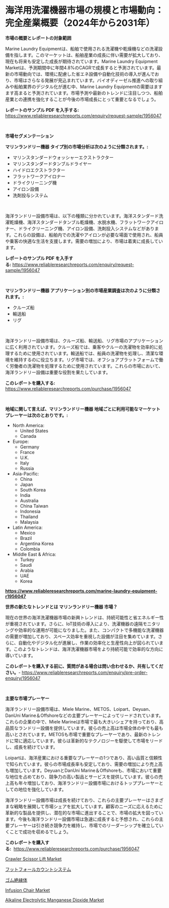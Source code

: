 <p><h1>海洋用洗濯機器市場の規模と市場動向：完全産業概要（2024年から2031年）</h1></p><p><strong>市場の概要とレポートの対象範囲</strong></p>
<p><p>Marine Laundry Equipmentは、船舶で使用される洗濯機や乾燥機などの洗濯設備を指します。このマーケットは、船舶産業の成長に伴い需要が拡大しており、現在も将来も安定した成長が期待されています。Marine Laundry Equipment Marketは、予測期間中に年間4.8%のCAGRで成長すると予測されています。最新の市場動向では、環境に配慮した省エネ設備や自動化技術の導入が進んでおり、市場はさらなる発展が見込まれています。バイオディーゼル推進への取り組みや船舶業界のデジタル化が進む中、Marine Laundry Equipmentの需要はますます高まると予測されています。市場予測や最新のトレンドに注目しつつ、船舶産業との連携を強化することが今後の市場成長にとって重要となるでしょう。</p></p>
<p><strong>レポートのサンプル PDF を入手する:</strong> <a href="https://www.reliableresearchreports.com/enquiry/request-sample/1956047">https://www.reliableresearchreports.com/enquiry/request-sample/1956047</a></p>
<p>&nbsp;</p>
<p><strong>市場セグメンテーション</strong></p>
<p><strong>マリンランドリー機器 タイプ別の市場分析は次のように分類されます。:</strong></p>
<p><ul><li>マリンスタンダードウォッシャーエクストラクター</li><li>マリンスタンダードタンブルドライヤー</li><li>ハイドロエクストラクター</li><li>フラットワークアイロナー</li><li>ドライクリーニング機</li><li>アイロン設備</li><li>洗剤投与システム</li></ul></p>
<p>&nbsp;</p>
<p><p>海洋ランドリー設備市場は、以下の種類に分かれています。海洋スタンダード洗濯乾燥機、海洋スタンダードタンブル乾燥機、水脱水機、フラットワークアイロナー、ドライクリーニング機、アイロン設備、洗剤投入システムなどがあります。これらの設備は、船舶内での洗濯やアイロンが必要な場面で使用され、船員や乗客の快適な生活を支援します。需要の増加により、市場は着実に成長しています。</p></p>
<p><strong>レポートのサンプル PDF を入手する:</strong>&nbsp;<a href="https://www.reliableresearchreports.com/enquiry/request-sample/1956047">https://www.reliableresearchreports.com/enquiry/request-sample/1956047</a></p>
<p>&nbsp;</p>
<p><strong> マリンランドリー機器 アプリケーション別の市場産業調査は次のように分類されます。:</strong></p>
<p><ul><li>クルーズ船</li><li>輸送船</li><li>リグ</li></ul></p>
<p>&nbsp;</p>
<p><p>海洋ランドリー設備市場は、クルーズ船、輸送船、リグ市場のアプリケーションに広く利用されています。クルーズ船では、乗客やクルーの洗濯物を効率的に処理するために使用されています。輸送船では、船員の洗濯物を処理し、清潔な環境を維持するのに役立ちます。リグ市場では、オフショアプラットフォームで働く労働者の洗濯物を処理するために使用されています。これらの市場において、海洋ランドリー設備は重要な役割を果たしています。</p></p>
<p><strong>このレポートを購入する:</strong>&nbsp; <a href="https://www.reliableresearchreports.com/purchase/1956047">https://www.reliableresearchreports.com/purchase/1956047</a></p>
<p>&nbsp;</p>
<p><strong>地域に関して言えば、マリンランドリー機器 地域ごとに利用可能なマーケットプレーヤーは次のとおりです。:</strong></p>
<p><ul>
    <li>
        North America:
        <ul>
            <li>United States</li>
            <li>Canada</li>
        </ul>
    </li>
    <li>
        Europe:
        <ul>
            <li>Germany</li>
            <li>France</li>
            <li>U.K.</li>
            <li>Italy</li>
            <li>Russia</li>
        </ul>
    </li>
    <li>
        Asia-Pacific:
        <ul>
            <li>China</li>
            <li>Japan</li>
            <li>South Korea</li>
            <li>India</li>
            <li>Australia</li>
            <li>China Taiwan</li>
            <li>Indonesia</li>
            <li>Thailand</li>
            <li>Malaysia</li>
        </ul>
    </li>
    <li>
        Latin America:
        <ul>
            <li>Mexico</li>
            <li>Brazil</li>
            <li>Argentina Korea</li>
            <li>Colombia</li>
        </ul>
    </li>
    <li>
        Middle East & Africa:
        <ul>
            <li>Turkey</li>
            <li>Saudi</li>
            <li>Arabia</li>
            <li>UAE</li>
            <li>Korea</li>
        </ul>
    </li>
    </ul></p>
<p><strong><a href="https://www.reliableresearchreports.com/marine-laundry-equipment-r1956047">https://www.reliableresearchreports.com/marine-laundry-equipment-r1956047</a></strong>&nbsp;</p>
<p><strong>世界の新たなトレンドとは マリンランドリー機器 市場？</strong></p>
<p><p>現在の世界の海洋洗濯機器市場の新興トレンドは、持続可能性と省エネルギー性が重視されています。さらに、IoT技術の導入により、洗濯機器の遠隔モニタリングや効率的な運用が可能になりました。また、コンパクトで多機能な洗濯機器の需要が増加しており、スペース効率を重視した設備が注目を集めています。さらに、自動化やデジタル化が進展し、作業の効率化と生産性向上が図られています。このようなトレンドは、海洋洗濯機器市場をより持続可能で効率的な方向に導いています。</p></p>
<p><strong>このレポートを購入する前に、質問がある場合は問い合わせるか、共有してください。</strong>- <a href="https://www.reliableresearchreports.com/enquiry/pre-order-enquiry/1956047">https://www.reliableresearchreports.com/enquiry/pre-order-enquiry/1956047</a></p>
<p>&nbsp;</p>
<p><strong>主要な市場プレーヤー</strong></p>
<p><p>海洋ランドリー設備市場は、Miele Marine、METOS、Loipart、Deyuan、DanUni Marine＆Offshoreなどの主要プレーヤーによってリードされています。これらの企業の中で、Miele Marineは市場で最も大きいシェアを持っており、高品質なランドリー設備を提供しています。彼らの売上高は市場全体の中でも最も高いとされています。METOSも市場で重要なプレーヤーであり、最新のトレンドに常に適応しています。彼らは革新的なテクノロジーを駆使して市場をリードし、成長を続けています。</p><p>Loipartは、海洋産業における重要なプレーヤーの1つであり、高い品質と信頼性で知られています。彼らの市場成長率も安定しており、需要の増加により売上高も増加しています。DeyuanとDanUni Marine＆Offshoreも、市場において重要な地位を占めており、競争力の高い製品とサービスを提供しています。彼らの売上高も年々増加しており、海洋ランドリー設備市場におけるトッププレーヤーとしての地位を強化しています。</p><p>海洋ランドリー設備市場は成長を続けており、これらの主要プレーヤーはさまざまな戦略を展開して市場シェアを拡大しています。顧客のニーズに応えるために革新的な製品を提供し、潜在的な市場に進出することで、市場の拡大を図っています。今後も海洋ランドリー設備市場は急速に成長すると予想され、これらの主要プレーヤーは引き続き競争力を維持し、市場でのリーダーシップを確立していくことで成功を収めるでしょう。</p></p>
<p><strong>このレポートを購入する:</strong>&nbsp;&nbsp;<a href="https://www.reliableresearchreports.com/purchase/1956047">https://www.reliableresearchreports.com/purchase/1956047</a></p>
<p><p><a href="https://view.publitas.com/reportprime-1/crawler-scissor-lift-market-size-market-outlook-and-market-forecast-2024-to-2031/">Crawler Scissor Lift Market</a></p><p><a href="https://github.com/schmahlson/Market-Research-Report-List-1/blob/main/269376448746.md">フットフォールカウントシステム</a></p><p><a href="https://github.com/zjkmgcs938405/Market-Research-Report-List-2/blob/main/399550148743.md">ゴム絶縁体</a></p><p><a href="https://github.com/timeliteaut/Market-Research-Report-List-2/blob/main/infusion-chair-market.md">Infusion Chair Market</a></p><p><a href="https://three-jumbo-f6d.notion.site/Decoding-Alkaline-Electrolytic-Manganese-Dioxide-Market-Metrics-Market-Share-Trends-and-Growth-Pa-335b37cd0600418f87493c4890e0babd">Alkaline Electrolytic Manganese Dioxide Market</a></p></p>